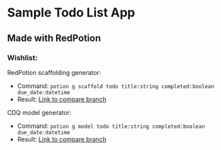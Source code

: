# Sample Todo List App
## Made with RedPotion

### Wishlist:

RedPotion scaffolding generator:
* Command: `potion g scaffold todo title:string completed:boolean due_date:datetime`
* Result: [Link to compare branch](#)

CDQ model generator:
* Command: `potion g model todo title:string completed:boolean due_date:datetime`
* Result: [Link to compare branch](#)
